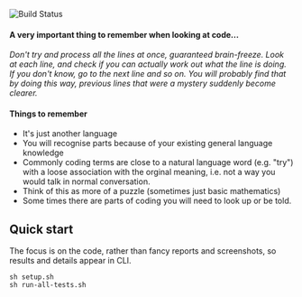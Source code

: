 ![Build Status](https://travis-ci.com/jaffamonkey/example-test-from-native-js-to-cucumberjs.svg?branch=master)

#### A very important thing to remember when looking at code...

_Don't try and process all the lines at once, guaranteed brain-freeze. Look at each line, and check if you can actually work out what the line is doing. If you don't know, go to the next line and so on. You will probably find that by doing this way, previous lines that were a mystery suddenly become clearer._

#### Things to remember

* It's just another language
* You will recognise parts because of your existing general language knowledge
*  Commonly coding terms are close to a natural language word (e.g. "try") with a loose association with the orginal meaning, i.e. not a way you would talk in normal conversation.
* Think of this as more of a puzzle (sometimes just basic mathematics)
* Some times there are parts of coding you will need to look up or be told.


## Quick start

The focus is on the code, rather than fancy reports and screenshots, so results and details appear in CLI.
```
sh setup.sh
sh run-all-tests.sh
```
